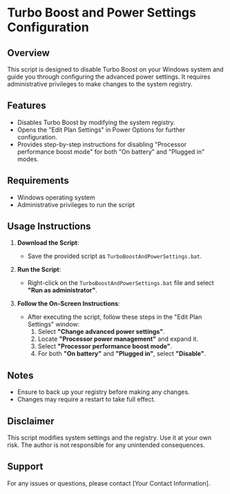 # Turbo Boost and Power Settings Configuration

## Overview
This script is designed to disable Turbo Boost on your Windows system and guide you through configuring the advanced power settings. It requires administrative privileges to make changes to the system registry.

## Features
- Disables Turbo Boost by modifying the system registry.
- Opens the "Edit Plan Settings" in Power Options for further configuration.
- Provides step-by-step instructions for disabling "Processor performance boost mode" for both "On battery" and "Plugged in" modes.

## Requirements
- Windows operating system
- Administrative privileges to run the script

## Usage Instructions
1. **Download the Script**:
   - Save the provided script as `TurboBoostAndPowerSettings.bat`.

2. **Run the Script**:
   - Right-click on the `TurboBoostAndPowerSettings.bat` file and select **"Run as administrator"**.

3. **Follow the On-Screen Instructions**:
   - After executing the script, follow these steps in the "Edit Plan Settings" window:
     1. Select **"Change advanced power settings"**.
     2. Locate **"Processor power management"** and expand it.
     3. Select **"Processor performance boost mode"**.
     4. For both **"On battery"** and **"Plugged in"**, select **"Disable"**.

## Notes
- Ensure to back up your registry before making any changes.
- Changes may require a restart to take full effect.

## Disclaimer
This script modifies system settings and the registry. Use it at your own risk. The author is not responsible for any unintended consequences.

## Support
For any issues or questions, please contact [Your Contact Information].
